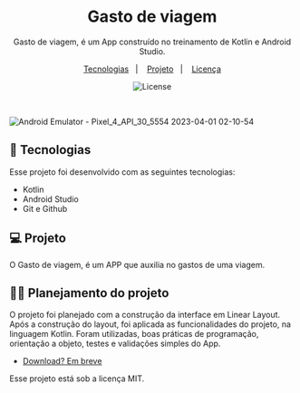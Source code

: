 <h1 align="center"> Gasto de viagem </h1>

<p align="center">
Gasto de viagem, é um App construído no treinamento de Kotlin e Android Studio. <br/>
</p>

<p align="center">
  <a href="#-tecnologias">Tecnologias</a>&nbsp;&nbsp;&nbsp;|&nbsp;&nbsp;&nbsp;
  <a href="#-projeto">Projeto</a>&nbsp;&nbsp;&nbsp;|&nbsp;&nbsp;&nbsp;
  <a href="#memo-licença">Licença</a>
</p>

<p align="center">
  <img alt="License" src="https://img.shields.io/static/v1?label=license&message=MIT&color=49AA26&labelColor=000000">
</p>

<br>

![Android Emulator - Pixel_4_API_30_5554 2023-04-01 02-10-54](https://user-images.githubusercontent.com/94411600/229267141-02ad3253-3f05-4e4b-9500-b210733af70d.gif)


## 🚀 Tecnologias

Esse projeto foi desenvolvido com as seguintes tecnologias:

- Kotlin
- Android Studio
- Git e Github

## 💻 Projeto

O Gasto de viagem, é um APP que auxilia no gastos de uma viagem.

## 💪🏽 Planejamento do projeto

O projeto foi planejado com a construção da interface em Linear Layout.
Após a construção do layout, foi aplicada as funcionalidades do projeto, na linguagem Kotlin.
Foram utilizadas, boas práticas de programação, orientação a objeto, testes e validações simples do App. 


- [Download? Em breve]()


Esse projeto está sob a licença MIT.

